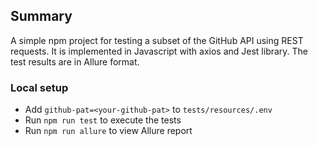 ## Summary

A simple npm project for testing a subset of the GitHub API using REST
requests. It is implemented in Javascript with axios and Jest library. The test
results are in Allure format.

### Local setup

- Add `github-pat=<your-github-pat>` to `tests/resources/.env`
- Run `npm run test` to execute the tests
- Run `npm run allure` to view Allure report
